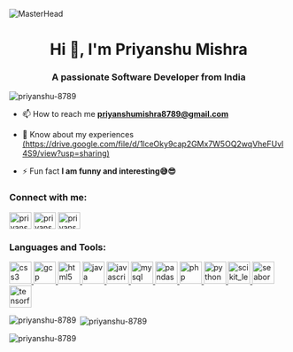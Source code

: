 ![MasterHead](https://user-images.githubusercontent.com/74038190/241765440-80728820-e06b-4f96-9c9e-9df46f0cc0a5.gif)
<h1 align="center">Hi 👋, I'm Priyanshu Mishra</h1>
<h3 align="center">A passionate Software Developer from India</h3>

<p align="left"> <img src="https://komarev.com/ghpvc/?username=priyanshu-8789&label=Profile%20views&color=0e75b6&style=flat" alt="priyanshu-8789" /> </p>

- 📫 How to reach me **priyanshumishra8789@gmail.com**

- 📄 Know about my experiences [(https://drive.google.com/file/d/1lceOky9cap2GMx7W5OQ2wqVheFUvl4S9/view?usp=sharing)](https://drive.google.com/file/d/1W-7AbcnKgfnh1jKrfw6tLhoqtjT0bWNt/view?usp=sharing)

- ⚡ Fun fact **I am funny and interesting😅😎**

<h3 align="left">Connect with me:</h3>
<p align="left">
<a href="https://linkedin.com/in/priyanshu mishra" target="blank"><img align="center" src="https://pbs.twimg.com/profile_images/1661161645857710081/6WtDIesg_400x400.png" alt="priyanshu mishra" height="30" width="40" /></a>
<a href="https://www.codechef.com/users/priyanshu8789" target="blank"><img align="center" src="https://cdn.jsdelivr.net/npm/simple-icons@3.1.0/icons/codechef.svg" alt="priyanshu8789" height="30" width="40" /></a>
<a href="https://auth.geeksforgeeks.org/user/priyanshumishra8789" target="blank"><img align="center" src="https://repository-images.githubusercontent.com/389729275/371ba38b-8a03-4bff-916c-c3fa5396ceda" alt="priyanshumishra8789" height="30" width="40" /></a>
</p>

<h3 align="left">Languages and Tools:</h3>
<p align="left"> <a href="https://www.w3schools.com/css/" target="_blank" rel="noreferrer"> <img src="https://play-lh.googleusercontent.com/TxjQBGYHvMJsBX5dCvxQ4R-_4N-XrVhW6-p7D7TXanXKZMD8L-UkeMBWO1dtubGVNqU" alt="css3" width="40" height="40"/> </a> <a href="https://cloud.google.com" target="_blank" rel="noreferrer"> <img src="https://www.vectorlogo.zone/logos/google_cloud/google_cloud-icon.svg" alt="gcp" width="40" height="40"/> </a> <a href="https://www.w3.org/html/" target="_blank" rel="noreferrer"> <img src="https://blogs.glowscotland.org.uk/glowblogs/public/ideas/uploads/sites/9389/2021/04/06193542/noun_HTML_2125668-dk-blue.png" alt="html5" width="40" height="40"/> </a> <a href="https://www.java.com" target="_blank" rel="noreferrer"> <img src="https://upload.wikimedia.org/wikipedia/en/thumb/3/30/Java_programming_language_logo.svg/1200px-Java_programming_language_logo.svg.png" alt="java" width="40" height="40"/> </a> <a href="https://developer.mozilla.org/en-US/docs/Web/JavaScript" target="_blank" rel="noreferrer"> <img src="https://www.pngitem.com/pimgs/m/275-2750983_javascript-hd-png-download.png" alt="javascript" width="40" height="40"/> </a> <a href="https://www.mysql.com/" target="_blank" rel="noreferrer"> <img src="https://static.tildacdn.com/tild6238-3035-4335-a333-306335373139/IMG_3349.jpg" alt="mysql" width="40" height="40"/> </a> <a href="https://pandas.pydata.org/" target="_blank" rel="noreferrer"> <img src="https://static.javatpoint.com/tutorial/pandas/images/python-pandas.png" alt="pandas" width="40" height="40"/> </a> <a href="https://www.php.net" target="_blank" rel="noreferrer"> <img src="https://upload.wikimedia.org/wikipedia/commons/thumb/2/27/PHP-logo.svg/800px-PHP-logo.svg.png" alt="php" width="40" height="40"/> </a> <a href="https://www.python.org" target="_blank" rel="noreferrer"> <img src="https://upload.wikimedia.org/wikipedia/commons/thumb/c/c3/Python-logo-notext.svg/1200px-Python-logo-notext.svg.png" alt="python" width="40" height="40"/> </a> <a href="https://scikit-learn.org/" target="_blank" rel="noreferrer"> <img src="https://upload.wikimedia.org/wikipedia/commons/0/05/Scikit_learn_logo_small.svg" alt="scikit_learn" width="40" height="40"/> </a> <a href="https://seaborn.pydata.org/" target="_blank" rel="noreferrer"> <img src="https://seaborn.pydata.org/_images/logo-mark-lightbg.svg" alt="seaborn" width="40" height="40"/> </a> <a href="https://www.tensorflow.org" target="_blank" rel="noreferrer"> <img src="https://www.vectorlogo.zone/logos/tensorflow/tensorflow-icon.svg" alt="tensorflow" width="40" height="40"/> </a> </p>

<p><img align="left" src="https://github-readme-stats.vercel.app/api/top-langs?username=priyanshu-8789&show_icons=true&locale=en&layout=compact" alt="priyanshu-8789" /></p>

<p>&nbsp;<img align="center" src="https://github-readme-stats.vercel.app/api?username=priyanshu-8789&show_icons=true&locale=en" alt="priyanshu-8789" /></p>

<p><img align="center" src="https://github-readme-streak-stats.herokuapp.com/?user=priyanshu-8789&" alt="priyanshu-8789" /></p>
